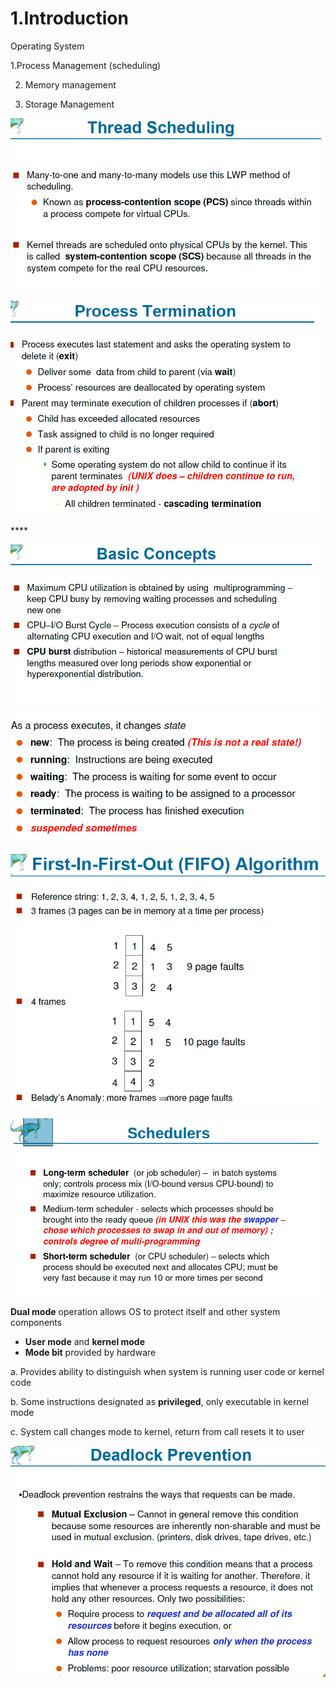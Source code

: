 # 1.Introduction

Operating System 

1.Process Management \(scheduling\) 

2. Memory management

3. Storage Management

![Performance of Various Level of Storages](../.gitbook/assets/image%20%2850%29.png)

![Storage and Device Hierarchy ](../.gitbook/assets/image%20%28117%29.png)

\*\*\*\*

![How modern computer works](../.gitbook/assets/image%20%28126%29.png)

![A dual core design](../.gitbook/assets/image%20%2875%29.png)

![Difference between Multi-processing vs Multi-programming](../.gitbook/assets/image%20%28128%29.png)

![Memory Layout of Multi-programmed System](../.gitbook/assets/image%20%2856%29.png)

**Dual mode** operation allows OS to protect itself and other system components

* **User mode** and **kernel mode** 
* **Mode bit** provided by hardware

a. Provides ability to distinguish when system is running user code or kernel code

b. Some instructions designated as **privileged**, only executable in kernel mode

c. System call changes mode to kernel, return from call resets it to user

![](../.gitbook/assets/image%20%28115%29.png)

